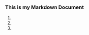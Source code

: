 ### This is my Markdown Document 
1)
2)
3)

<!--stackedit_data:
eyJoaXN0b3J5IjpbNDU3NjE2MzgsMTQ3NDcyMTI3NF19
-->
